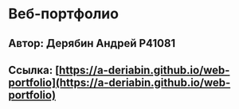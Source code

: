 # Веб-портфолио
## Автор: Дерябин Андрей P41081

## Ссылка: [https://a-deriabin.github.io/web-portfolio](https://a-deriabin.github.io/web-portfolio)
